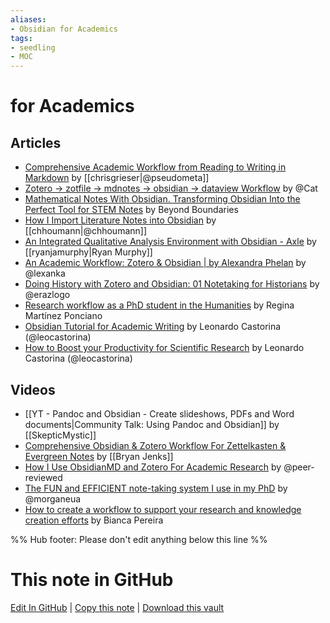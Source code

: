 ```yaml
---
aliases: 
- Obsidian for Academics
tags:
- seedling
- MOC
---
```


# for Academics

## Articles
- [Comprehensive Academic Workflow from Reading to Writing in Markdown](https://chris-grieser.de/Comprehensive-Academic-Workflow-from-Reading-to-Writing-in-Markdown) by [[chrisgrieser|@pseudometa]]
- [Zotero -> zotfile -> mdnotes -> obsidian -> dataview Workflow](https://forum.obsidian.md/t/zotero-zotfile-mdnotes-obsidian-dataview-workflow/15536) by @Cat
- [Mathematical Notes With Obsidian. Transforming Obsidian Into the Perfect Tool for STEM Notes](https://medium.com/beyond-productivity/using-mathjax-in-obsidian-c57640af11ec) by Beyond Boundaries
- [How I Import Literature Notes into Obsidian](https://bagerbach.com/blog/importing-source-notes-to-obsidian) by [[chhoumann|@chhoumann]]
- [An Integrated Qualitative Analysis Environment with Obsidian - Axle](https://axle.design/an-integrated-qualitative-analysis-environment-with-obsidian) by [[ryanjamurphy|Ryan Murphy]]
- [An Academic Workflow: Zotero & Obsidian | by Alexandra Phelan](https://medium.com/@alexandraphelan/an-academic-workflow-zotero-obsidian-56bf918d51ab) by @lexanka
- [Doing History with Zotero and Obsidian: 01 Notetaking for Historians](https://publish.obsidian.md/history-notes/01+Notetaking+for+Historians) by @erazlogo
- [Research workflow as a PhD student in the Humanities](https://martinezponciano.es/2021/04/05/research-workflow-as-a-phd-student-in-the-humanities/) by Regina Martínez Ponciano
- [Obsidian Tutorial for Academic Writing](https://betterhumans.pub/obsidian-tutorial-for-academic-writing-87b038060522) by Leonardo Castorina (@leocastorina)
- [How to Boost your Productivity for Scientific Research](https://betterhumans.pub/how-to-boost-your-productivity-for-scientific-research-using-obsidian-fe85c98c63c8) by Leonardo Castorina (@leocastorina)

## Videos
- [[YT - Pandoc and Obsidian - Create slideshows, PDFs and Word documents|Community Talk: Using Pandoc and Obsidian]] by [[SkepticMystic]]
- [Comprehensive Obsidian & Zotero Workflow For Zettelkasten & Evergreen Notes](https://www.youtube.com/watch?v=_Fjhad-Z61o) by [[Bryan Jenks]]
- [How I Use ObsidianMD and Zotero For Academic Research](https://www.youtube.com/watch?v=tZ7utIV5znw) by @peer-reviewed
- [The FUN and EFFICIENT note-taking system I use in my PhD](https://www.youtube.com/watch?v=L9SLlxaEEXY) by @morganeua
- [How to create a workflow to support your research and knowledge creation efforts](https://www.youtube.com/watch?v=fGJv6hiXPmk) by Bianca Pereira

%% Hub footer: Please don't edit anything below this line %%

# This note in GitHub

<span class="git-footer">[Edit In GitHub](https://github.dev/obsidian-community/obsidian-hub/blob/main/04%20-%20Guides%2C%20Workflows%2C%20%26%20Courses/for%20Academic%20Writing.md "git-hub-edit-note") | [Copy this note](https://raw.githubusercontent.com/obsidian-community/obsidian-hub/main/04%20-%20Guides%2C%20Workflows%2C%20%26%20Courses/for%20Academic%20Writing.md "git-hub-copy-note") | [Download this vault](https://github.com/obsidian-community/obsidian-hub/archive/refs/heads/main.zip "git-hub-download-vault") </span>
